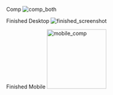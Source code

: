 Comp
![comp_both](https://user-images.githubusercontent.com/20710327/52241651-8cda5a80-2891-11e9-84fb-0d9a7bf03cdb.png)

Finished Desktop
![finished_screenshot](https://user-images.githubusercontent.com/20710327/52241709-ae3b4680-2891-11e9-9508-ea7ed34f6a1e.png)

Finished Mobile
<img width="158" alt="mobile_comp" src="https://user-images.githubusercontent.com/20710327/52241742-c0b58000-2891-11e9-9933-5808f2ab2045.png">
